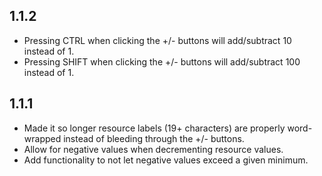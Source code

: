 1.1.2
--
* Pressing CTRL when clicking the +/- buttons will add/subtract 10 instead of 1.
* Pressing SHIFT when clicking the +/- buttons will add/subtract 100 instead of 1.


1.1.1
--
* Made it so longer resource labels (19+ characters) are properly word-wrapped
  instead of bleeding through the +/- buttons.
* Allow for negative values when decrementing resource values.
* Add functionality to not let negative values exceed a given minimum.
